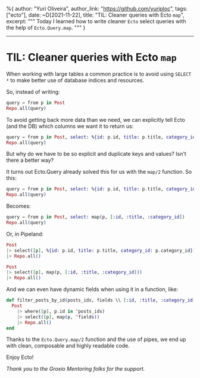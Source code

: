 %{
author: "Yuri Oliveira",
author_link: "https://github.com/yuriploc",
tags: ["ecto"],
date: ~D[2021-11-22],
title: "TIL: Cleaner queries with Ecto `map`",
excerpt: """
Today I learned how to write cleaner `Ecto` select queries with the help of `Ecto.Query.map`.
"""
}

---

# TIL: Cleaner queries with Ecto `map`

When working with large tables a common practice is to avoid using `SELECT *` to make better use of database indices and resources.

So, instead of writing:

```elixir
query = from p in Post
Repo.all(query)
```

To avoid getting back more data than we need, we can explicitly tell Ecto (and the DB) which columns we want it to return us:

```elixir
query = from p in Post, select: %{id: p.id, title: p.title, category_id: p.category_id}
Repo.all(query)
```

But why do we have to be so explicit and duplicate keys and values? Isn't there a better way?

It turns out Ecto.Query already solved this for us with the `map/2` function. So this:

```elixir
query = from p in Post, select: %{id: p.id, title: p.title, category_id: p.category_id}
Repo.all(query)
```

Becomes:

```elixir
query = from p in Post, select: map(p, [:id, :title, :category_id])
Repo.all(query)
```

Or, in Pipeland:

```elixir
Post
|> select([p], %{id: p.id, title: p.title, category_id: p.category_id})
|> Repo.all()
```

```elixir
Post
|> select([p], map(p, [:id, :title, :category_id]))
|> Repo.all()
```

And we can even have dynamic fields when using it in a function, like:

```elixir
def filter_posts_by_id(posts_ids, fields \\ [:id, :title, :category_id]) do
  Post
    |> where([p], p.id in ^posts_ids)
    |> select([p], map(p, ^fields))
    |> Repo.all()
end
```

Thanks to the `Ecto.Query.map/2` function and the use of pipes, we end up with clean, composable and highly readable code.

Enjoy Ecto!

_Thank you to the Groxio Mentoring folks for the support._
